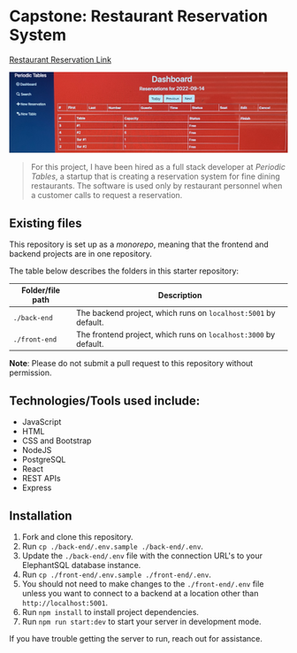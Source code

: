 # Capstone: Restaurant Reservation System

[Restaurant Reservation Link](https://frontend-reservation-system.herokuapp.com/dashboard)

![Project Image](IMG_6694.JPG)

> For this project, I have been hired as a full stack developer at _Periodic Tables_, a startup that is creating a reservation system for fine dining restaurants.
> The software is used only by restaurant personnel when a customer calls to request a reservation.

## Existing files

This repository is set up as a _monorepo_, meaning that the frontend and backend projects are in one repository.

The table below describes the folders in this starter repository:

| Folder/file path | Description                                                      |
| ---------------- | ---------------------------------------------------------------- |
| `./back-end`     | The backend project, which runs on `localhost:5001` by default.  |
| `./front-end`    | The frontend project, which runs on `localhost:3000` by default. |

**Note**: Please do not submit a pull request to this repository without permission.

## Technologies/Tools used include:

- JavaScript
- HTML
- CSS and Bootstrap
- NodeJS
- PostgreSQL
- React
- REST APIs
- Express

## Installation

1. Fork and clone this repository.
1. Run `cp ./back-end/.env.sample ./back-end/.env`.
1. Update the `./back-end/.env` file with the connection URL's to your ElephantSQL database instance.
1. Run `cp ./front-end/.env.sample ./front-end/.env`.
1. You should not need to make changes to the `./front-end/.env` file unless you want to connect to a backend at a location other than `http://localhost:5001`.
1. Run `npm install` to install project dependencies.
1. Run `npm run start:dev` to start your server in development mode.

If you have trouble getting the server to run, reach out for assistance.
